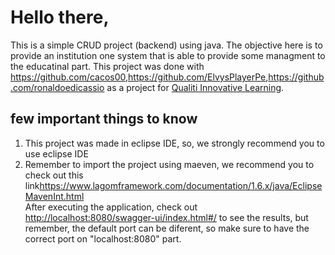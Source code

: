 <h1>Hello there,</h1>

This is a simple CRUD project (backend) using java. The objective here is to provide an institution one system that is able to provide some managment to the educatinal part. This project was done with <a href="https://github.com/cacos00">https://github.com/cacos00</a>,<a href="https://github.com/ElvysPlayerPe">https://github.com/ElvysPlayerPe</a>,<a href="https://github.com/ronaldoedicassio">https://github.com/ronaldoedicassio</a> as a project for <a href="https://www.linkedin.com/company/qualitilearning/"> Qualiti Innovative Learning</a>.

<h2>few important things to know</h2>

<ol>
  <li>This project was made in eclipse IDE, so, we strongly recommend you to use eclipse IDE</li>
  <li>Remember to import the project using maeven, we recommend you to check out this link<a href="https://www.lagomframework.com/documentation/1.6.x/java/EclipseMavenInt.html">https://www.lagomframework.com/documentation/1.6.x/java/EclipseMavenInt.html</a></li>
  <l1>After executing the application, check out <a href="http://localhost:8080/swagger-ui/index.html#/">http://localhost:8080/swagger-ui/index.html#/</a> to see the results, but remember, the default port can be diferent, so make sure to have the correct port on "localhost:8080" part.
<ol>
